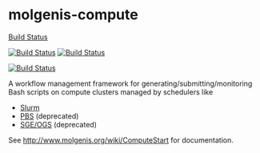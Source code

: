 # molgenis-compute


[Build Status](http://www.molgenis.org/jenkins/buildStatus/icon?job=molgenis-compute)

[![Build Status](http://www.molgenis.org/jenkins/buildStatus/icon?job=molgenis-compute)](http://www.molgenis.org/jenkins/job/molgenis-compute/)
[![Build Status](https://molgenis50.gcc.rug.nl/jenkins/buildStatus/icon?job=molgenis-compute)](https://molgenis50.gcc.rug.nl/jenkins/job/molgenis-compute/)

[![Build Status](https://molgenis50.gcc.rug.nl/jenkins/buildStatus/icon?job=Build-molgenis-compute-pull-requests&build=66)](https://molgenis50.gcc.rug.nl/jenkins/job/Build-molgenis-compute-pull-requests/66/)

A workflow management framework for generating/submitting/monitoring Bash scripts on compute clusters managed by schedulers like
 - [Slurm](https://slurm.schedmd.com/)
 - [PBS](http://www.adaptivecomputing.com/products/open-source/torque/) (deprecated)
 - [SGE/OGS](http://gridscheduler.sourceforge.net/) (deprecated)

See http://www.molgenis.org/wiki/ComputeStart for documentation.
